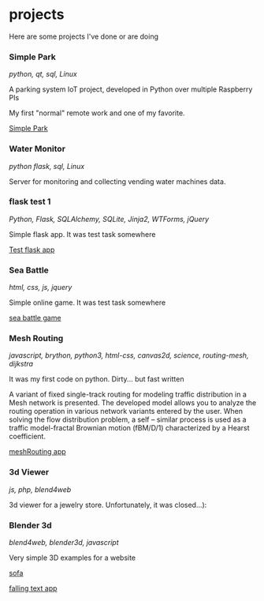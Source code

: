 # projects

Here are some projects I've done or are doing

### Simple Park
*python, qt, sql, Linux*

A parking system IoT project, developed in Python over multiple Raspberry PIs

My first "normal" remote work and one of my favorite.

[Simple Park](https://simplepark.com.au/ "Simple Park")

### Water Monitor
*python flask, sql, Linux*

Server for monitoring and collecting vending water machines data. 

### flask test 1
*Python, Flask, SQLAlchemy, SQLite, Jinja2, WTForms, jQuery*

Simple flask app. It was test task somewhere

[Test flask app](https://github.com/alexeinemkov/flask_test_1 "test flask app")

### Sea Battle
*html, css, js, jquery*

Simple online game. It was test task somewhere

[sea battle game](http://alexeinemkov.github.io/seaBattle "sea battle")

### Mesh Routing
*javascript, brython, python3, html-css, canvas2d, science, routing-mesh, dijkstra*

It was my first code on python. Dirty... but fast written

A variant of fixed single-track routing for modeling traffic distribution in a Mesh network is presented. The developed model allows you to analyze the routing operation in various network variants entered by the user. When solving the flow distribution problem, a self – similar process is used as a traffic model-fractal Brownian motion (fBM/D/1) characterized by a Hearst coefficient.

[meshRouting app](http://alexeinemkov.github.io/meshRouting "mesh routing")


### 3d Viewer
*js, php, blend4web*

3d viewer for a jewelry store. Unfortunately, it was closed...):

### Blender 3d
*blend4web, blender3d, javascript*

Very simple 3D examples for a website

[sofa](https://alexeinemkov.github.io/blender3d/projects/divan/divan.html)

[falling text app](https://alexeinemkov.github.io/blender3d/projects/fallingText_app/index.html)




